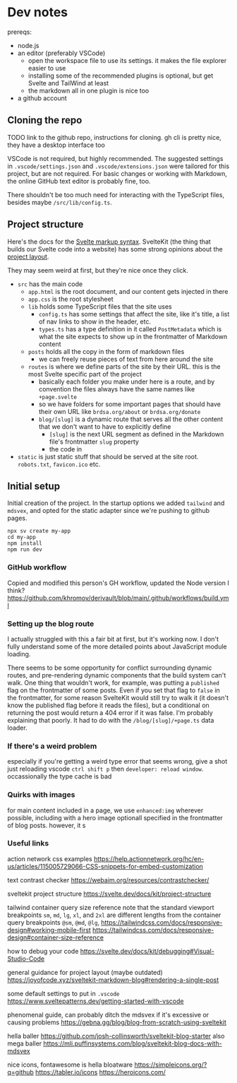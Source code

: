 # Dev notes

prereqs:
- node.js
- an editor (preferably VSCode)
  - open the workspace file to use its settings. it makes the file explorer easier to use
  - installing some of the recommended plugins is optional, but get Svelte and TailWind at least
  - the markdown all in one plugin is nice too
- a github account

## Cloning the repo 

TODO link to the github repo, instructions for cloning. 
gh cli is pretty nice, they have a desktop interface too

VSCode is not required, but highly recommended. The suggested settings in `.vscode/settings.json` and `.vscode/extensions.json` were tailored for this project, but are not required. For basic changes or working with Markdown, the online GitHub text editor is probably fine, too.

There shouldn't be too much need for interacting with the TypeScript files, besides maybe `/src/lib/config.ts`.

## Project structure

Here's the docs for the [Svelte markup syntax](https://svelte.dev/docs/svelte/basic-markup).
SvelteKit (the thing that builds our Svelte code into a website) has some strong opinions about the [project layout](https://svelte.dev/docs/kit/project-structure). 

They may seem weird at first, but they're nice once they click.

- `src` has the main code
  - `app.html` is the root document, and our content gets injected in there
  - `app.css` is the root stylesheet
  - `lib` holds some TypeScript files that the site uses
    - `config.ts` has some settings that affect the site, like it's title, a list of nav links to show in the header, etc.
    - `types.ts` has a type definition in it called `PostMetadata` which is what the site expects to show up in the frontmatter of Markdown content
  - `posts` holds all the copy in the form of markdown files
    - we can freely reuse pieces of text from here around the site
  - `routes` is where we define parts of the site by their URL. this is the most Svelte specific part of the project
    - basically each folder you make under here is a route, and by convention the files always have the same names like `+page.svelte`
    - so we have folders for some important pages that should have their own URL like `brdsa.org/about` or `brdsa.org/donate`
    - `blog/[slug]` is a dynamic route that serves all the other content that we don't want to have to explicitly define
      - `[slug]` is the next URL segment as defined in the Markdown file's frontmatter `slug` property
      - the code in 
- `static` is just static stuff that should be served at the site root. `robots.txt`, `favicon.ico` etc.


## Initial setup

Initial creation of the project. In the startup options we added `tailwind` and `mdsvex`, and opted for the static adapter since we're pushing to github pages.

```
npx sv create my-app
cd my-app
npm install
npm run dev
```

### GitHub workflow

Copied and modified this person's GH workflow, updated the Node version I think?
https://github.com/khromov/derivault/blob/main/.github/workflows/build.yml

### Setting up the blog route

I actually struggled with this a fair bit at first, but it's working now. I don't fully understand some of the more detailed points about JavaScript module loading. 


There seems to be some opportunity for conflict surrounding dynamic routes, and pre-rendering dynamic components that the build system can't walk.
One thing that wouldn't work, for example, was putting a `published` flag on the frontmatter of some posts. Even if you set that flag to `false` in the frontmatter, for some reason SvelteKit would still try to walk it (it doesn't know the published flag before it reads the files), but a conditional on returning the post would return a 404 error if it was false. I'm probably explaining that poorly. It had to do with the `/blog/[slug]/+page.ts` data loader. 

### If there's a weird problem

especially if you're getting a weird type error that seems wrong, give a shot just reloading vscode `ctrl shift p` then `developer: reload window`. occassionally the type cache is bad

### Quirks with images

for main content included in a page, we use `enhanced:img` wherever possible, including with a hero image optionall specified in the frontmatter of blog posts. however, it s

### Useful links

action network css examples
https://help.actionnetwork.org/hc/en-us/articles/115005729066-CSS-snippets-for-embed-customization

text contrast checker https://webaim.org/resources/contrastchecker/

sveltekit project structure
https://svelte.dev/docs/kit/project-structure

tailwind container query size reference 
note that the standard viewport breakpoints `sm`, `md`, `lg`, `xl`, and `2xl` are different lengths from the container query breakpoints `@sm`, `@md`, `@lg`, 
https://tailwindcss.com/docs/responsive-design#working-mobile-first
https://tailwindcss.com/docs/responsive-design#container-size-reference

how to debug your code
https://svelte.dev/docs/kit/debugging#Visual-Studio-Code

general guidance for project layout (maybe outdated)
https://joyofcode.xyz/sveltekit-markdown-blog#rendering-a-single-post

some default settings to put in `.vscode` 
https://www.sveltepatterns.dev/getting-started-with-vscode

phenomenal guide, can probably ditch the mdsvex if it's excessive or causing problems
https://gebna.gg/blog/blog-from-scratch-using-sveltekit

hella baller
https://github.com/josh-collinsworth/sveltekit-blog-starter
also mega baller 
https://mli.puffinsystems.com/blog/sveltekit-blog-docs-with-mdsvex

nice icons, fontawesome is hella bloatware
https://simpleicons.org/?q=github
https://tabler.io/icons
https://heroicons.com/